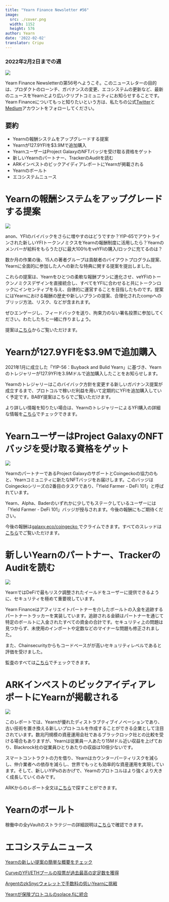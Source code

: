 ```yaml
---
title: "Yearn Finance Newsletter #56"
image:
  src: ./cover.png
  width: 1152
  height: 576
author: Yearn
date: '2022-02-02'
translator: Cripu
---
```


### 2022年2月2日までの週

![](./image1.jpg?w=1456&h=733)


Yearn Finance Newsletterの第56号へようこそ。このニュースレターの目的は、プロダクトのローンチ、ガバナンスの変更、エコシステムの更新など、最新のニュースをYearnとより広いクリプトコミュニティにお知らせすることです。Yearn Financeについてもっと知りたいという方は、私たちの公式[Twitter](https://twitter.com/iearnfinance)と[Medium](https://medium.com/iearn)アカウントをフォローしてください。

## 要約

- Yearnの報酬システムをアップグレードする提案
- Yearnが127.9YFIを$3.9Mで追加購入
- YearnユーザーはProject GalaxyのNFTバッジを受け取る資格をゲット
- 新しいYearnのパートナー、TrackerのAuditを読む
- ARKインベストのビックアイディアレポートにYearnが掲載される
- Yearnのボールト
- エコシステムニュース

# Yearnの報酬システムをアップグレードする提案

![](./image2.jpg?w=1456&h=1456)

anon、YFIのバイバックをさらに増やすのはどうですか？YIP-65でアウトラインされた新しいYFIトークンノミクスをYearnの報酬制度に活用したら？Yearnのメンバーが給料をもらうたびに最大100％をveYFIの購入/ロックに充てるのは？

数か月の作業の後、15人の著者グループは貢献者のバイアウトプログラム提案、Yearnに全面的に参加した人への新たな特典に関する提案を提出しました。

これらの提案は、Yearnをひとつの柔軟な報酬プランに進化させ、veYFIのトークンノミクスデザインを直接統合し、すべてをYFIに合わせると共にトークンロックにインセンティブを与え、自律的に運営することを目指したものです。提案にはYearnにおける報酬の歴史や新しいプランの提案、合理化されたcompへのブリッジ方法、リスク、などが含まれます。

ぜひエンゲージし、フィードバックを送り、拘束力のない署名投票に参加してください。わたしたちと一緒に作りましょう。

提案は[こちら](https://gov.yearn.finance/t/proposal-streamlining-contributor-compensation/12247)からご覧いただけます。

# Yearnが127.9YFIを$3.9Mで追加購入

2021年1月に成立した「YIP-56：Buyback and Bulid Yearn」に基づき、Yearnのトレジャリーが127.9YFIを3.9Mドルで追加購入したことをお知らせします。

Yearnのトレジャリーはこのバイバック方針を変更する新しいガバナンス提案が成立するまで、プロトコルで稼いだ利益を用いて定期的にYFIを追加購入していく予定です。BABY提案はこちらでご覧いただけます。

より詳しい情報を知りたい場合は、YearnのトレジャリーによるYFI購入の詳細な情報を[こちら](https://gov.yearn.finance/t/yfi-buyback-auctions/10491/3)でチェックできます。

# YearnユーザーはProject GalaxyのNFTバッジを受け取る資格をゲット

![](./image3.jpg?w=680&h=372)

YearnのパートナーであるProject GalaxyのサポートとCoingeckoの協力のもと、Yearnコミュニティに新たなNFTバッジをお届けします。このバッジはCoingeckoシリーズの2番目のタスクであり、「Yield Farmer - DeFi 101」と呼ばれています。

Yearn、Alpha、Baderのいずれかに少しでもステークしているユーザーには「Yield Farmer - DeFi 101」バッジが授与されます。今後の報酬にもご期待ください。

今後の報酬は[galaxy.eco/coingecko ](https://twitter.com/ProjectGalaxyHQ/status/1487048124182921220?s=20&t=Z5Z2328-bsM-BNCp9d1KAA)でクライムできます。すべてのスレッドは[こちら](https://twitter.com/ProjectGalaxyHQ/status/1487048124182921220?s=20&t=Z5Z2328-bsM-BNCp9d1KAA)でご覧いただけます。

# 新しいYearnのパートナー、TrackerのAuditを読む

![](./image4.jpg?w=1456&h=819)

YearnではDeFiで最もリスク調整されたイールドをユーザーに提供できるように、セキュリティを極めて重要視しています。

Yearn Financeはアフィリエイトパートナーを介したボールトの入金を追跡するパートナートラッカーを実装しています。追跡される金額はパートナーを通じて特定のボールトに入金されたすべての資金の合計です。セキュリティ上の問題は見つからず、未使用のインポートや定数などのマイナーな問題も修正されました。

また、Chainsecurityからもコードベースがが高いセキュリティレベルであると評価を受けました。

監査のすべては[こちら](https://chainsecurity.com/security-audit/yearn-finance-partner-tracker/)でチェックできます。

# ARKインベストのビックアイディアレポートにYearnが掲載される

![](./image5.jpg?w=1456&h=819)

このレポートでは、Yearnが優れたディストラブティブイノベーションであり、古い技術を置き換える新しいプロトコルを作成することができる企業として注目されています。数兆円規模の資産運用会社であるブラックロック社との比較を受ける場合もありますが、Yearnは従業員一人あたり15Mドル近い収益を上げており、Blackrock社の従業員ひとりあたりの収益は10倍少ないです。

スマートコントラクトの力を借り、Yearnはカウンターパーティリスクを減らし、仲介業者への依存を減らし、世界でもっとも効率的な資産運用を実現しています。そして、新しいYIPsのおかげで、Yearnのプロトコルはより強くより大きく成長していくのみです。

ARKからのレポート全文は[こちら](https://research.ark-invest.com/hubfs/1_Download_Files_ARK-Invest/White_Papers/ARK_BigIdeas2022.pdf?hsCtaTracking=217bbc93-a71a-4c2b-9959-0842b6fe301c%7C2653a4d0-af35-42f0-853a-c5f90f002abb)で探すことができます。

# Yearnのボールト

稼働中の全yVaultのストラテジーの詳細説明は[こちら](https://medium.com/yearn-state-of-the-vaults/the-vaults-at-yearn-9237905ffed3)で確認できます。

# エコシステムニュース

[Yearnの新しい提案の簡単な概要をチェック](https://twitter.com/0x7d54/status/1487252998023745540)

[CurveのYFI/ETHプールの投票が過去最高の定足数を獲得](https://twitter.com/CurveFinance/status/1487764860553371648)

[ArgentのzkSnycウォレットで手数料の低いYearnに挑戦](https://twitter.com/argentHQ/status/1487014855592849414)

[Yearnが保険プロトコルのsolace.fiに統合](https://twitter.com/SolaceFi/status/1486145688291487749?s=20&t=fTfbPYIAOA5xVim5BETQZQ)
